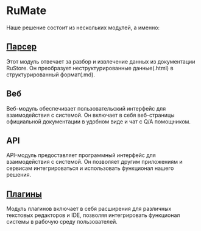 # RuMate
Наше решение состоит из нескольких модулей, а именно:

## [Парсер](https://github.com/notdiff/RuMate/tree/main/Parser)

Этот модуль отвечает за разбор и извлечение данных из документации RuStore. Он преобразует неструктурированные данные(.html) в структурированный формат(.md).

## Веб

Веб-модуль обеспечивает пользовательский интерфейс для взаимодействия с системой. Он включает в себя веб-страницы официальной документации в удобном виде и чат с Q/A помощником.

## API

API-модуль предоставляет программный интерфейс для взаимодействия с системой. Он позволяет другим приложениям и сервисам интегрироваться и использовать функционал нашего решения.

## [Плагины](https://github.com/notdiff/RuMate/tree/main/Plugins)

Модуль плагинов включает в себя расширения для различных текстовых редакторов и IDE, позволяя интегрировать функционал системы в рабочую среду пользователей.

